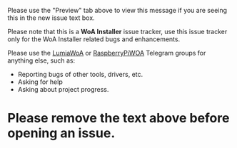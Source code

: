 Please use the "Preview" tab above to view this message if you are seeing this in the new issue text box.

Please note that this is a **WoA Installer** issue tracker, use this issue tracker only for the WoA Installer related bugs and enhancements.

Please use the [LumiaWoA](https://t.me/joinchat/Ey6mehEPg0Fe4utQNZ9yjA) or [RaspberryPiWOA](https://t.me/raspberrypiwoa) Telegram groups for anything else, such as:

 - Reporting bugs of other tools, drivers, etc.
 - Asking for help
 - Asking about project progress.

# Please remove the text above before opening an issue.
